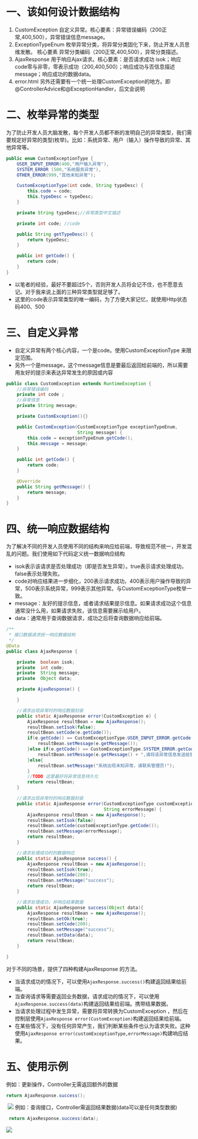 # 一、该如何设计数据结构

1. CustomException 自定义异常。核心要素：异常错误编码（200正常,400,500），异常错误信息message。
2. ExceptionTypeEnum 枚举异常分类，将异常分类固化下来，防止开发人员思维发散。 核心要素 异常分类编码（200正常,400,500），异常分类描述。
3. AjaxResponse 用于响应Ajax请求。核心要素：是否请求成功 isok；响应code零与非零，零表示成功（200,400,500）；响应成功与否信息描述message；响应成功的数据data。
4. error.html
   另外还需要有一个统一处理CustomException的地方。即@ControllerAdvice和@ExceptionHandler，后文会说明

# 二、枚举异常的类型

为了防止开发人员大脑发散，每个开发人员都不断的发明自己的异常类型，我们需要规定好异常的类型(枚举)。比如：系统异常、用户（输入）操作导致的异常、其他异常等。

```java
public enum CustomExceptionType {
    USER_INPUT_ERROR(400,"用户输入异常"),
    SYSTEM_ERROR (500,"系统服务异常"),
    OTHER_ERROR(999,"其他未知异常");

    CustomExceptionType(int code, String typeDesc) {
        this.code = code;
        this.typeDesc = typeDesc;
    }

    private String typeDesc;//异常类型中文描述

    private int code; //code

    public String getTypeDesc() {
        return typeDesc;
    }

    public int getCode() {
        return code;
    }
}
```

- 以笔者的经验，最好不要超过5个，否则开发人员将会记不住，也不愿意去记。对于我来说上面的三种异常类型就足够了。
- 这里的code表示异常类型的唯一编码，为了方便大家记忆，就使用Http状态码400、500

# 三、自定义异常

- 自定义异常有两个核心内容，一个是code。使用CustomExceptionType 来限定范围。
- 另外一个是message，这个message信息是要最后返回给前端的，所以需要用友好的提示来表达异常发生的原因或内容

```java
public class CustomException extends RuntimeException {
    //异常错误编码
    private int code ;
    //异常信息
    private String message;

    private CustomException(){}

    public CustomException(CustomExceptionType exceptionTypeEnum, 
                           String message) {
        this.code = exceptionTypeEnum.getCode();
        this.message = message;
    }

    public int getCode() {
        return code;
    }

    @Override
    public String getMessage() {
        return message;
    }
}
```

# 四、统一响应数据结构

为了解决不同的开发人员使用不同的结构来响应给前端，导致规范不统一，开发混乱的问题。我们使用如下代码定义统一数据响应结构

- isok表示该请求是否处理成功（即是否发生异常）。true表示请求处理成功，false表示处理失败。
- code对响应结果进一步细化，200表示请求成功，400表示用户操作导致的异常，500表示系统异常，999表示其他异常。与CustomExceptionType枚举一致。
- message：友好的提示信息，或者请求结果提示信息。如果请求成功这个信息通常没什么用，如果请求失败，该信息需要展示给用户。
- data：通常用于查询数据请求，成功之后将查询数据响应给前端。

```java
/**
 * 接口数据请求统一响应数据结构
 */
@Data
public class AjaxResponse {

    private  boolean isok;
    private  int code;
    private  String message;
    private  Object data;

    private AjaxResponse() {

    }

    //请求出现异常时的响应数据封装
    public static AjaxResponse error(CustomException e) {
        AjaxResponse resultBean = new AjaxResponse();
        resultBean.setIsok(false);
        resultBean.setCode(e.getCode());
        if(e.getCode() == CustomExceptionType.USER_INPUT_ERROR.getCode()){
            resultBean.setMessage(e.getMessage());
        }else if(e.getCode() == CustomExceptionType.SYSTEM_ERROR.getCode()){
            resultBean.setMessage(e.getMessage() + ",请将该异常信息发送给管理员!");
        }else{
            resultBean.setMessage("系统出现未知异常，请联系管理员!");
        }
        //TODO 这里最好将异常信息持久化
        return resultBean;
    }

    //请求出现异常时的响应数据封装
    public static AjaxResponse error(CustomExceptionType customExceptionType,
                                     String errorMessage) {
        AjaxResponse resultBean = new AjaxResponse();
        resultBean.setIsok(false);
        resultBean.setCode(customExceptionType.getCode());
        resultBean.setMessage(errorMessage);
        return resultBean;
    }

    //请求处理成功时的数据响应
    public static AjaxResponse success() {
        AjaxResponse resultBean = new AjaxResponse();
        resultBean.setIsok(true);
        resultBean.setCode(200);
        resultBean.setMessage("success");
        return resultBean;
    }

    //请求处理成功，并响应结果数据
    public static AjaxResponse success(Object data){
        AjaxResponse resultBean = new AjaxResponse();
        resultBean.setOk(true);
        resultBean.setCode(200);
        resultBean.setMessage("success");
        resultBean.setData(data);
        return resultBean;
    }

}
```

对于不同的场景，提供了四种构建AjaxResponse 的方法。

- 当请求成功的情况下，可以使用`AjaxResponse.success()`构建返回结果给前端。
- 当查询请求等需要返回业务数据，请求成功的情况下，可以使用`AjaxResponse.success(data)`构建返回结果给前端。携带结果数据。
- 当请求处理过程中发生异常，需要将异常转换为CustomException ，然后在控制层使用`AjaxResponse error(CustomException)`构建返回结果给前端。
- 在某些情况下，没有任何异常产生，我们判断某些条件也认为请求失败。这种使用`AjaxResponse error(customExceptionType,errorMessage)`构建响应结果。

# 五、使用示例

例如：更新操作，Controller无需返回额外的数据

```java
return AjaxResponse.success();
```

​												![](https://cdn.jsdelivr.net/gh/krislinzhao/IMGcloud/img/20200427104313.png)
例如：查询接口，Controller需返回结果数据(data可以是任何类型数据)

```java
 return AjaxResponse.success(data);
```

![](https://cdn.jsdelivr.net/gh/krislinzhao/IMGcloud/img/20200427104408.png)